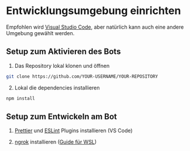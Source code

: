 # Entwicklungsumgebung einrichten

Empfohlen wird [Visual Studio Code](https://code.visualstudio.com/Download), aber natürlich kann auch eine andere Umgebung gewählt werden.

## Setup zum Aktivieren des Bots

1. Das Repository lokal klonen und öffnen

```bash
git clone https://github.com/YOUR-USERNAME/YOUR-REPOSITORY
```

2. Lokal die dependencies installieren

```bash
npm install
```

## Setup zum Entwickeln am Bot

1. [Prettier](https://marketplace.visualstudio.com/items?itemName=esbenp.prettier-vscode) und [ESLint](https://marketplace.visualstudio.com/items?itemName=dbaeumer.vscode-eslint) Plugins installieren (VS Code)

2. [ngrok](https://ngrok.com/download/) installieren ([Guide für WSL](https://gist.github.com/SalahHamza/799cac56b8c2cd20e6bfeb8886f18455))
